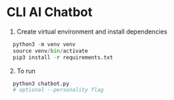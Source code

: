 # CLI AI Chatbot

1. Create virtual environment and install dependencies
```py
  python3 -m venv venv
  source venv/bin/activate
  pip3 install -r requirements.txt
```

2. To run
```py
  python3 chatbot.py
  # optional --personality flag
```
